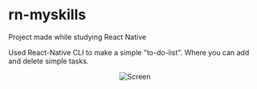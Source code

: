 # rn-myskills
Project made while studying React Native 

Used React-Native CLI to make a simple "to-do-list". Where you can add and delete simple tasks. 

<p align="center">
  <img src="https://user-images.githubusercontent.com/47367373/210385085-32413c07-f236-4e47-9de8-c52eac3af581.png" alt="Screen"/>
</p>


